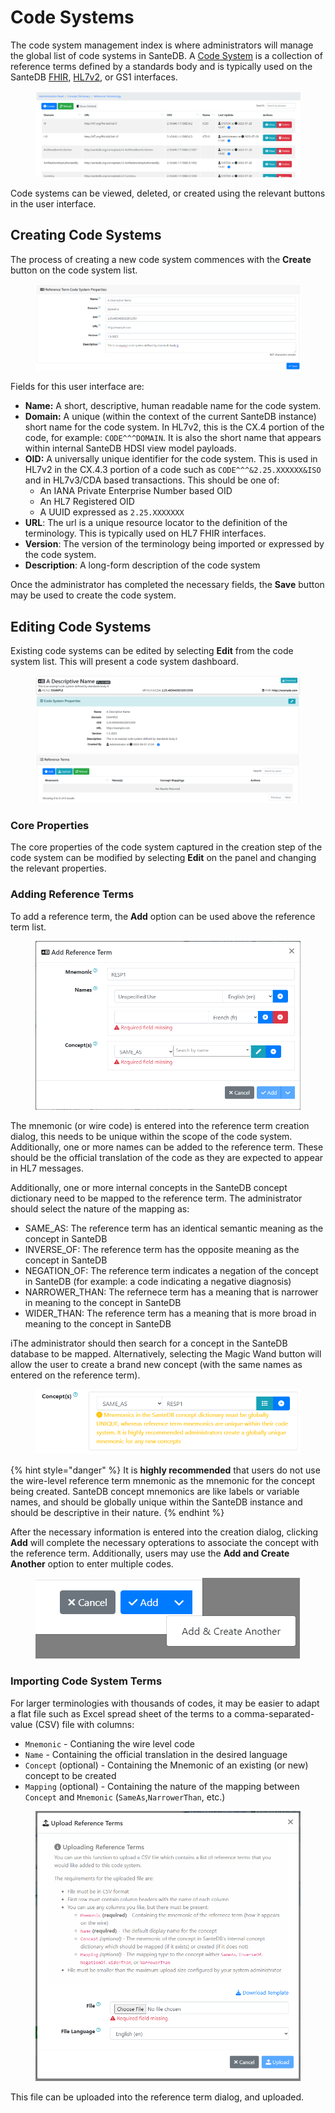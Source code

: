 # Code Systems

The code system management index is where administrators will manage the global list of code systems in SanteDB. A [Code System](../../../../santedb/data-and-information-architecture/conceptual-data-model/concept-dictionary/#reference-terms) is a collection of reference terms defined by a standards body and is typically used on the SanteDB [FHIR](../../../../operations-1/standard-operating-procedures/hl7-fhir/), [HL7v2](../../../../developers/service-apis/hl7v2.md), or GS1 interfaces.

<figure><img src="../../../../.gitbook/assets/image (1) (1) (1) (1) (1) (2) (1) (1).png" alt=""><figcaption></figcaption></figure>

Code systems can be viewed, deleted, or created using the relevant buttons in the user interface.

## Creating Code Systems

The process of creating a new code system commences with the **Create** button on the code system list.&#x20;

<figure><img src="../../../../.gitbook/assets/image (2) (1) (1) (2) (1).png" alt=""><figcaption></figcaption></figure>

Fields for this user interface are:

* **Name:** A short, descriptive, human readable name for the code system.
* **Domain:** A unique (within the context of the current SanteDB instance) short name for the code system. In HL7v2, this is the CX.4 portion of the code, for example: `CODE^^^DOMAIN`. It is also the short name that appears within internal SanteDB HDSI view model payloads.
* **OID:** A universally unique identifier for the code system. This is used in HL7v2 in the CX.4.3 portion of a code such as `CODE^^^&2.25.XXXXXX&ISO` and in HL7v3/CDA based transactions. This should be one of:
  * An IANA Private Enterprise Number based OID
  * An HL7 Registered OID
  * A UUID expressed as `2.25.XXXXXXX`
* **URL**: The url is a unique resource locator to the definition of the terminology. This is typically used on HL7 FHIR interfaces.
* **Version**: The version of the terminology being imported or expressed by the code system.
* **Description**: A long-form description of the code system

Once the administrator has completed the necessary fields, the **Save** button may be used to create the code system.

## Editing Code Systems

Existing code systems can be edited by selecting **Edit** from the code system list. This will present a code system dashboard.

<figure><img src="../../../../.gitbook/assets/image (3) (1) (1) (2).png" alt=""><figcaption></figcaption></figure>

### Core Properties

The core properties of the code system captured in the creation step of the code system can be modified by selecting **Edit** on the panel and changing the relevant properties.

### Adding Reference Terms

To add a reference term, the **Add** option can be used above the reference term list.

<figure><img src="../../../../.gitbook/assets/image (5) (1) (2).png" alt=""><figcaption></figcaption></figure>

The mnemonic (or wire code) is entered into the reference term creation dialog, this needs to be unique within the scope of the code system. Additionally, one or more names can be added to the reference term. These should be the official translation of the code as they are expected to appear in HL7 messages.

Additionally, one or more internal concepts in the SanteDB concept dictionary need to be mapped to the reference term. The administrator should select the nature of the mapping as:

* SAME\_AS: The reference term has an identical semantic meaning as the concept in SanteDB
* INVERSE\_OF: The reference term has the opposite meaning as the concept in SanteDB
* NEGATION\_OF: The reference term indicates a negation of the concept in SanteDB (for example: a code indicating a negative diagnosis)
* NARROWER\_THAN: The refernece term has a meaning that is narrower in meaning to the concept in SanteDB
* WIDER\_THAN: The reference term has a meaning that is more broad in meaning to the concept in SanteDB

iThe administrator should then search for a concept in the SanteDB database to be mapped. Alternatively, selecting the Magic Wand button will allow the user to create a brand new concept (with the same names as entered on the reference term).

<figure><img src="../../../../.gitbook/assets/image (6) (1) (2).png" alt=""><figcaption></figcaption></figure>

{% hint style="danger" %}
It is **highly recommended** that users do not use the wire-level reference term mnemonic as the mnemonic for the concept being created. SanteDB concept mnemonics are like labels or variable names, and should be globally unique within the SanteDB instance and should be descriptive in their nature.
{% endhint %}

After the necessary information is entered into the creation dialog, clicking **Add** will complete the necessary opterations to associate the concept with the reference term. Additionally, users may use the **Add and Create Another** option to enter multiple codes.

<figure><img src="../../../../.gitbook/assets/image (7) (1) (2).png" alt=""><figcaption></figcaption></figure>

### Importing Code System Terms

For larger terminologies with thousands of codes, it may be easier to adapt a flat file such as Excel spread sheet of the terms to a comma-separated-value (CSV) file with columns:

* `Mnemonic` - Contianing the wire level code
* `Name` - Containing the official translation in the desired language
* `Concept` (optional) - Containing the Mnemonic of an existing (or new) concept to be created
* `Mapping` (optional) - Containing the nature of the mapping between `Concept` and `Mnemonic` (`SameAs`,`NarrowerThan`, etc.)

<figure><img src="../../../../.gitbook/assets/image (8) (1) (1).png" alt=""><figcaption></figcaption></figure>

This file can be uploaded into the reference term dialog, and uploaded.
